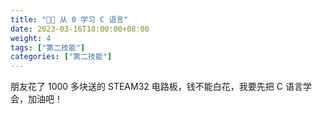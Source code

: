 ```yaml
---
title: "👩‍💻 从 0 学习 C 语言"
date: 2023-03-16T18:00:00+08:00
weight: 4
tags: ["第二技能"]
categories: ["第二技能"]
---
```


朋友花了 1000 多块送的 STEAM32 电路板，钱不能白花，我要先把 C 语言学会，加油吧！         

<!--more-->